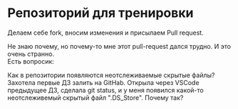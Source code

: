 # Репозиторий для тренировки

Делаем себе fork, вносим изменения и присылаем Pull request.

Не знаю почему, но почему-то мне этот pull-request дался трудно. 
И это очень странно.  
Есть вопросик:

Как в репозитории появляются неотслеживаемые скрытые файлы? Захотела первые ДЗ залить на GitHab. Открыла через VSCode предыдущее ДЗ, сделала git status, и у меня появился какой-то неотслеживемый скрытый файл ".DS_Store". Почему так?